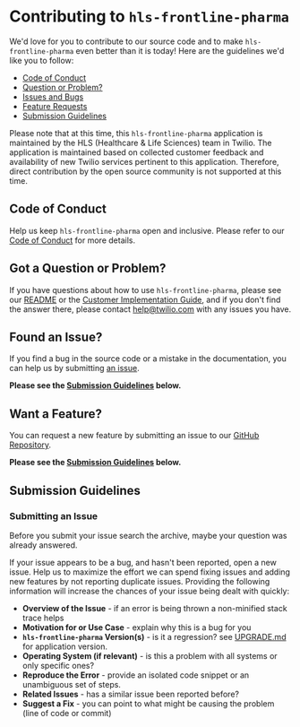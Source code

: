 # Contributing to `hls-frontline-pharma`

We'd love for you to contribute to our source code and to make `hls-frontline-pharma`
even better than it is today! Here are the guidelines we'd like you to follow:

 - [Code of Conduct](#coc)
 - [Question or Problem?](#question)
 - [Issues and Bugs](#issue)
 - [Feature Requests](#feature)
 - [Submission Guidelines](#submit)

Please note that at this time, this `hls-frontline-pharma` application
is maintained by the HLS (Healthcare & Life Sciences) team in Twilio.
The application is maintained based on collected customer feedback
and availability of new Twilio services pertinent to this application.
Therefore, direct contribution by the open source community is not supported at this time.

## <a name="coc"></a> Code of Conduct

Help us keep `hls-frontline-pharma` open and inclusive.
Please refer to our [Code of Conduct](CODE_OF_CONDUCT.md) for more details.

## <a name="question"></a> Got a Question or Problem?

If you have questions about how to use `hls-frontline-pharma`, please see our [README](README.md) or the
[Customer Implementation Guide](), and if you don't find the answer there, please contact
[help@twilio.com](mailto:help@twilio.com) with any issues you have.

## <a name="issue"></a> Found an Issue?

If you find a bug in the source code or a mistake in the documentation, you can
help us by submitting [an issue](https://github.com/twilio/hls-frontline-pharma/issues/new).

**Please see the [Submission Guidelines](#submit) below.**

## <a name="feature"></a> Want a Feature?

You can request a new feature by submitting an issue to our
[GitHub Repository](https://github.com/twilio/hls-frontline-pharma/issues/new).

**Please see the [Submission Guidelines](#submit) below.**

## <a name="submit"></a> Submission Guidelines

### Submitting an Issue
Before you submit your issue search the archive, maybe your question was already
answered.

If your issue appears to be a bug, and hasn't been reported, open a new issue.
Help us to maximize the effort we can spend fixing issues and adding new
features by not reporting duplicate issues. Providing the following information
will increase the chances of your issue being dealt with quickly:

* **Overview of the Issue** - if an error is being thrown a non-minified stack
  trace helps
* **Motivation for or Use Case** - explain why this is a bug for you
* **`hls-frontline-pharma` Version(s)** - is it a regression? see [UPGRADE.md](#UPGRADE.md) for application version.
* **Operating System (if relevant)** - is this a problem with all systems or
  only specific ones?
* **Reproduce the Error** - provide an isolated code snippet or an unambiguous
  set of steps.
* **Related Issues** - has a similar issue been reported before?
* **Suggest a Fix** - you can point to what might be causing the problem (line of code or commit)